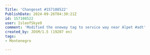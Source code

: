 ```yaml
---
Title: 'Changeset #157108522'
PublishDate: 2024-09-26T04:30:21Z
id: 157108522
user: IsleofSkye9
comment: 'Modified the oneway tag to service way near Alpet #adt'
created_by: JOSM/1.5 (19207 en)
tags:
- Montenegro

---
```

